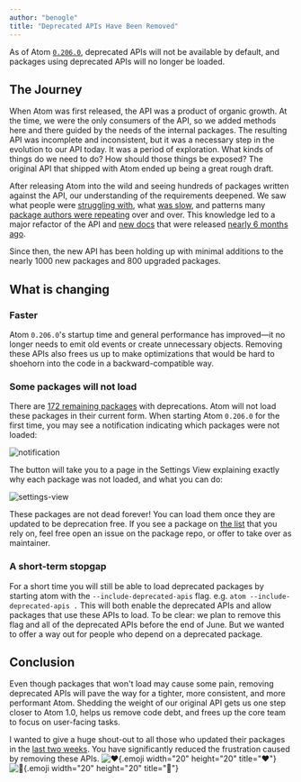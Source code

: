 ```yaml
---
author: "benogle"
title: "Deprecated APIs Have Been Removed"
---
```


As of Atom [`0.206.0`](https://github.com/atom/atom/releases/tag/v0.206.0), deprecated APIs will not be available by default, and packages using deprecated APIs will no longer be loaded.

<!--more-->

## The Journey

When Atom was first released, the API was a product of organic growth. At the time, we were the only consumers of the API, so we added methods here and there guided by the needs of the internal packages. The resulting API was incomplete and inconsistent, but it was a necessary step in the evolution to our API today. It was a period of exploration. What kinds of things do we need to do? How should those things be exposed? The original API that shipped with Atom ended up being a great rough draft.

After releasing Atom into the wild and seeing hundreds of packages written against the API, our understanding of the requirements deepened. We saw what people were [struggling with](https://github.com/atom/atom/pull/5277), what [was slow](https://github.com/atom/atom/pull/3469), and patterns many [package authors were repeating](/blog/2014/07/24/decorations) over and over. This knowledge led to a major refactor of the API and [new docs](https://atom.io/docs/api/latest/Atom) that were released [nearly 6 months ago](/blog/2015/01/15/announcing-the-atom-1-api).

Since then, the new API has been holding up with minimal additions to the nearly 1000 new packages and 800 upgraded packages.

## What is changing

### Faster

Atom `0.206.0`'s startup time and general performance has improved—it no longer needs to emit old events or create unnecessary objects. Removing these APIs also frees us up to make optimizations that would be hard to shoehorn into the code in a backward-compatible way.

### Some packages will not load

There are [172 remaining packages](https://gist.github.com/benogle/afad37e6c8de58272128) with deprecations. Atom will not load these packages in their current form. When starting Atom `0.206.0` for the first time, you may see a notification indicating which packages were not loaded:

![notification](https://cloud.githubusercontent.com/assets/69169/7992929/87bb0f8c-0ab7-11e5-9b0a-97ecb58f7a8b.png)

The button will take you to a page in the Settings View explaining exactly why each package was not loaded, and what you can do:

![settings-view](https://cloud.githubusercontent.com/assets/69169/7992930/87bde90a-0ab7-11e5-8576-15f848c0608e.png)

These packages are not dead forever! You can load them once they are updated to be deprecation free. If you see a package on [the list](https://gist.github.com/benogle/afad37e6c8de58272128) that you rely on, feel free open an issue on the package repo, or offer to take over as maintainer.

### A short-term stopgap

For a short time you will still be able to load deprecated packages by starting atom with the `--include-deprecated-apis` flag. e.g. `atom --include-deprecated-apis .` This will both enable the deprecated APIs and allow packages that use these APIs to load. To be clear: we plan to remove this flag and all of the deprecated APIs before the end of June. But we wanted to offer a way out for people who depend on a deprecated package.

## Conclusion

Even though packages that won't load may cause some pain, removing deprecated APIs will pave the way for a tighter, more consistent, and more performant Atom. Shedding the weight of our original API gets us one step closer to Atom 1.0, helps us remove code debt, and frees up the core team to focus on user-facing tasks.

I wanted to give a huge shout-out to all those who updated their packages in the [last two weeks](https://github.com/atom/atom/issues/6867). You have significantly reduced the frustration caused by removing these APIs. ![:heart:](https://github.githubassets.com/images/icons/emoji/unicode/2764.png){.emoji width="20" height="20" title=":heart:"} ![:green_heart:](https://github.githubassets.com/images/icons/emoji/unicode/1f49a.png){.emoji width="20" height="20" title=":green_heart:"}
